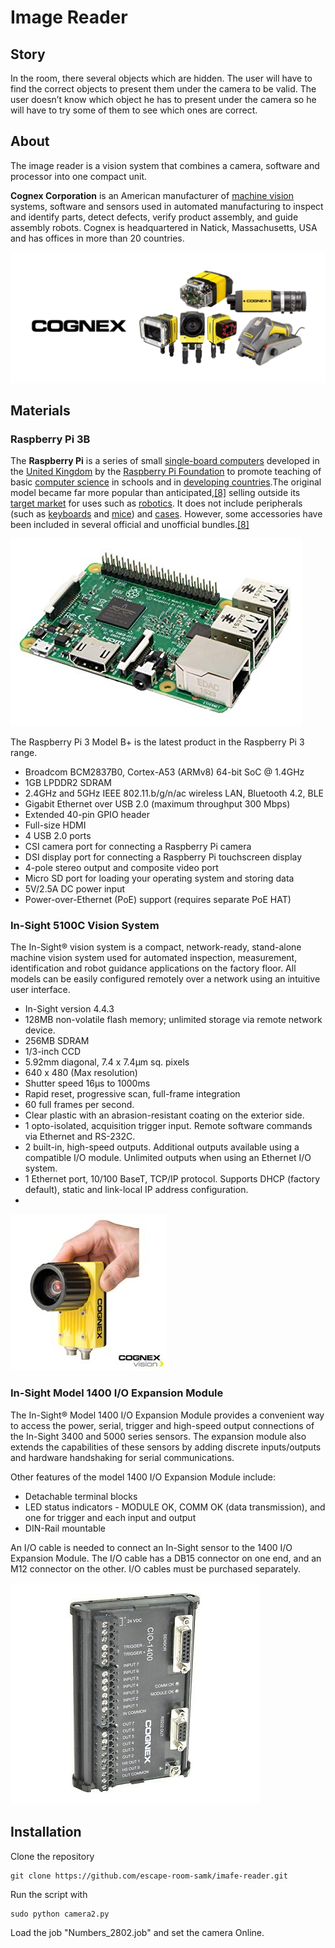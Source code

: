 # Image Reader

## Story 

In the room, there several objects which are hidden. The user will have to find the correct objects to present them under the camera to be valid. The user doesn’t know which object he has to present under the camera so he will have to try some of them to see which ones are correct.

## About

The image reader is a vision system that combines a camera, software and processor into one compact unit.

 **Cognex Corporation** is an American manufacturer of [machine vision](https://en.wikipedia.org/wiki/Machine_vision) systems, software and sensors used in automated manufacturing to inspect and identify parts, detect defects, verify product assembly, and guide assembly robots. Cognex is headquartered in Natick, Massachusetts, USA and has offices in more than 20 countries.

![](../.gitbook/assets/assets-l_mjcjmtohgijvky8t0-l_mnj5z7-zwl75qwj-j-l_mqt2kiq_ozirhyozg-1509087501cognex.png)

## Materials

### Raspberry Pi 3B

The **Raspberry Pi** is a series of small [single-board computers](https://en.wikipedia.org/wiki/Single-board_computer) developed in the [United Kingdom](https://en.wikipedia.org/wiki/United_Kingdom) by the [Raspberry Pi Foundation](https://en.wikipedia.org/wiki/Raspberry_Pi_Foundation) to promote teaching of basic [computer science](https://en.wikipedia.org/wiki/Computer_science) in schools and in [developing countries](https://en.wikipedia.org/wiki/Developing_countries).The original model became far more popular than anticipated,[\[8\]](https://en.wikipedia.org/wiki/Raspberry_Pi#cite_note-1000x-8) selling outside its [target market](https://en.wikipedia.org/wiki/Target_market) for uses such as [robotics](https://en.wikipedia.org/wiki/Robotics). It does not include peripherals \(such as [keyboards](https://en.wikipedia.org/wiki/Keyboard_%28computing%29) and [mice](https://en.wikipedia.org/wiki/Mouse_%28computing%29)\) and [cases](https://en.wikipedia.org/wiki/Computer_case). However, some accessories have been included in several official and unofficial bundles.[\[8\]](https://en.wikipedia.org/wiki/Raspberry_Pi#cite_note-1000x-8)

![Raspiberry PI 3B+](../.gitbook/assets/91zsu44+34l._sx466_.jpg)

The Raspberry Pi 3 Model B+ is the latest product in the Raspberry Pi 3 range.

* Broadcom BCM2837B0, Cortex-A53 \(ARMv8\) 64-bit SoC @ 1.4GHz
* 1GB LPDDR2 SDRAM
* 2.4GHz and 5GHz IEEE 802.11.b/g/n/ac wireless LAN, Bluetooth 4.2, BLE
* Gigabit Ethernet over USB 2.0 \(maximum throughput 300 Mbps\)
* Extended 40-pin GPIO header
* Full-size HDMI
* 4 USB 2.0 ports
* CSI camera port for connecting a Raspberry Pi camera
* DSI display port for connecting a Raspberry Pi touchscreen display
* 4-pole stereo output and composite video port
* Micro SD port for loading your operating system and storing data
* 5V/2.5A DC power input
* Power-over-Ethernet \(PoE\) support \(requires separate PoE HAT\)

### In-Sight 5100C Vision System

The In-Sight® vision system is a compact, network-ready, stand-alone machine vision system used for automated inspection, measurement, identification and robot guidance applications on the factory floor. All models can be easily configured remotely over a network using an intuitive user interface.

* In-Sight version 4.4.3
* 128MB non-volatile flash memory; unlimited storage via remote network device.
* 256MB SDRAM
* 1/3-inch CCD
* 5.92mm diagonal, 7.4 x 7.4µm sq. pixels
* 640 x 480 \(Max resolution\)
* Shutter speed 16µs to 1000ms
* Rapid reset, progressive scan, full-frame integration
* 60 full frames per second.
* Clear plastic with an abrasion-resistant coating on the exterior side.
* 1 opto-isolated, acquisition trigger input. Remote software commands via Ethernet and RS-232C.
* 2 built-in, high-speed outputs. Additional outputs available using a compatible I/O module. Unlimited outputs when using an Ethernet I/O system.
* 1 Ethernet port, 10/100 BaseT, TCP/IP protocol. Supports DHCP \(factory default\), static and link-local IP address configuration.
* 
![In-sight 5100C Camera](../.gitbook/assets/assets-l_mjcjmtohgijvky8t0-l_mjstgbpjvrr3ybthy-l_mnapci0f2cj8yju2m-in-sight-5000-series-vision-syste.jpg)

### In-Sight Model 1400 I/O Expansion Module

The In-Sight® Model 1400 I/O Expansion Module provides a convenient way to access the power, serial, trigger and high-speed output connections of the In-Sight 3400 and 5000 series sensors. The expansion module also extends the capabilities of these sensors by adding discrete inputs/outputs and hardware handshaking for serial communications.

Other features of the model 1400 I/O Expansion Module include:

* Detachable terminal blocks
* LED status indicators - MODULE OK, COMM OK \(data transmission\), and one for trigger and each input and output
* DIN-Rail mountable

An I/O cable is needed to connect an In-Sight sensor to the 1400 I/O Expansion Module. The I/O cable has a DB15 connector on one end, and an M12 connector on the other. I/O cables must be purchased separately.

![1400 I/O Expansion Module](../.gitbook/assets/assets-l_mjcjmtohgijvky8t0-l_mnj5z7-zwl75qwj-j-l_msbtdo4-oas2nxeaj-cognex-cio-1400-in-sight-i-o-expa.jpg)

## Installation

Clone the repository

```text
git clone https://github.com/escape-room-samk/imafe-reader.git
```

Run the script with 

```text
sudo python camera2.py
```

Load the job "Numbers\_2802.job" and set the camera Online.

